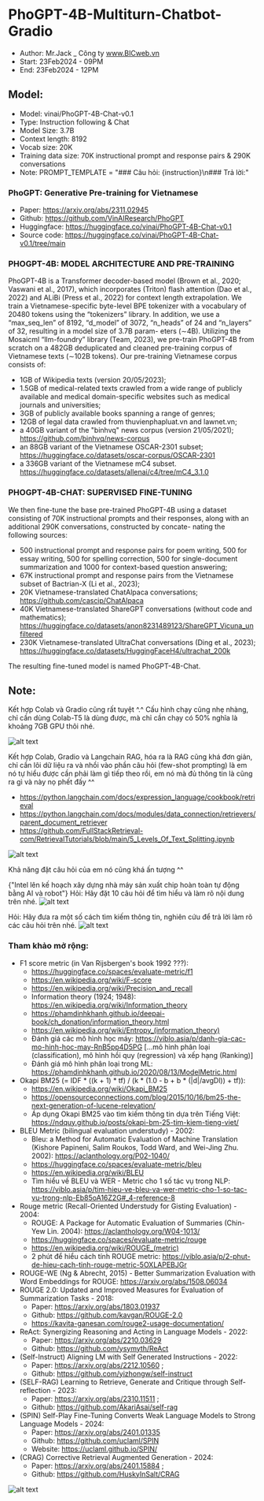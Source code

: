 # PhoGPT-4B-Multiturn-Chatbot-Gradio
- Author: Mr.Jack _ Công ty www.BICweb.vn
- Start: 23Feb2024 - 09PM
- End: 23Feb2024 - 12PM

## Model:
- Model: vinai/PhoGPT-4B-Chat-v0.1
- Type: Instruction following & Chat
- Model Size: 3.7B
- Context length: 8192
- Vocab size: 20K
- Training data size: 70K instructional prompt and response pairs & 290K conversations
- Note: PROMPT_TEMPLATE = "### Câu hỏi: {instruction}\n### Trả lời:"


### PhoGPT: Generative Pre-training for Vietnamese
- Paper: https://arxiv.org/abs/2311.02945
- Github: https://github.com/VinAIResearch/PhoGPT
- Huggingface: https://huggingface.co/vinai/PhoGPT-4B-Chat-v0.1
- Source code: https://huggingface.co/vinai/PhoGPT-4B-Chat-v0.1/tree/main

### PHOGPT-4B: MODEL ARCHITECTURE AND PRE-TRAINING
PhoGPT-4B is a Transformer decoder-based model (Brown et al., 2020; Vaswani et al., 2017), which incorporates (Triton) flash attention (Dao et al., 2022) and ALiBi (Press et al., 2022) for context length extrapolation. We train a Vietnamese-specific byte-level BPE tokenizer with a vocabulary of 20480 tokens using the “tokenizers” library. In addition, we use a “max_seq_len” of 8192, “d_model” of 3072, “n_heads” of 24 and “n_layers” of 32, resulting in a model size of 3.7B param- eters (∼4B). Utilizing the Mosaicml “llm-foundry” library (Team, 2023), we pre-train PhoGPT-4B from scratch on a 482GB deduplicated and cleaned pre-training corpus of Vietnamese texts (∼102B tokens). Our pre-training Vietnamese corpus consists of:
- 1GB of Wikipedia texts (version 20/05/2023);
- 1.5GB of medical-related texts crawled from a wide range of publicly available and medical
domain-specific websites such as medical journals and universities;
- 3GB of publicly available books spanning a range of genres;
- 12GB of legal data crawled from thuvienphapluat.vn and lawnet.vn;
- a 40GB variant of the "binhvq" news corpus (version 21/05/2021); https://github.com/binhvq/news-corpus
- an 88GB variant of the Vietnamese OSCAR-2301 subset; https://huggingface.co/datasets/oscar-corpus/OSCAR-2301
- a 336GB variant of the Vietnamese mC4 subset. https://huggingface.co/datasets/allenai/c4/tree/mC4_3.1.0

### PHOGPT-4B-CHAT: SUPERVISED FINE-TUNING
We then fine-tune the base pre-trained PhoGPT-4B using a dataset consisting of 70K instructional prompts and their responses, along with an additional 290K conversations, constructed by concate- nating the following sources:
- 500 instructional prompt and response pairs for poem writing, 500 for essay writing, 500 for spelling correction, 500 for single-document summarization and 1000 for context-based question answering;
- 67K instructional prompt and response pairs from the Vietnamese subset of Bactrian-X (Li et al., 2023);
- 20K Vietnamese-translated ChatAlpaca conversations; https://github.com/cascip/ChatAlpaca
- 40K Vietnamese-translated ShareGPT conversations (without code and mathematics); https://huggingface.co/datasets/anon8231489123/ShareGPT_Vicuna_unfiltered
- 230K Vietnamese-translated UltraChat conversations (Ding et al., 2023); https://huggingface.co/datasets/HuggingFaceH4/ultrachat_200k

The resulting fine-tuned model is named PhoGPT-4B-Chat.

## Note:
Kết hợp Colab và Gradio cũng rất tuyệt ^.^ Cấu hình chạy cũng nhẹ nhàng, chỉ cần dùng Colab-T5 là dùng được, mà chỉ cần chạy có 50% nghĩa là khoảng 7GB GPU thôi nhé.

![alt text](https://github.com/Mr-Jack-Tung/PhoGPT-4B-Multiturn-Chatbot-Gradio/blob/main/PhoGPT_4B_Chat_v01_Gradio_Multiturn_chatbot_23Feb2024.jpg)

Kết hợp Colab, Gradio và Langchain RAG, hóa ra là RAG cũng khá đơn giản, chỉ cần lôi dữ liệu ra và nhồi vào phần câu hỏi (few-shot prompting) là em nó tự hiểu được cần phải làm gì tiếp theo rồi, em nó mà đủ thông tin là cũng ra gì và này nọ phết đấy ^^

- https://python.langchain.com/docs/expression_language/cookbook/retrieval
- https://python.langchain.com/docs/modules/data_connection/retrievers/parent_document_retriever
- https://github.com/FullStackRetrieval-com/RetrievalTutorials/blob/main/5_Levels_Of_Text_Splitting.ipynb

![alt text](https://github.com/Mr-Jack-Tung/PhoGPT-4B-Multiturn-Chatbot-Gradio/blob/main/PhoGPT_4B_Chat_v01_Gradio_with_RAG.jpg)

Khả năng đặt câu hỏi của em nó cũng khá ấn tượng ^^

{"Intel lên kế hoạch xây dựng nhà máy sản xuất chip hoàn toàn tự động bằng AI và robot"}
Hỏi: Hãy đặt 10 câu hỏi để tìm hiểu và làm rõ nội dung trên nhé.
![alt text](https://github.com/Mr-Jack-Tung/PhoGPT-4B-Multiturn-Chatbot-Gradio/blob/main/PhoGPT_Ask-questions-01.jpg)


Hỏi: Hãy đưa ra một số cách tìm kiếm thông tin, nghiên cứu để trả lời làm rõ các câu hỏi trên nhé.
![alt text](https://github.com/Mr-Jack-Tung/PhoGPT-4B-Multiturn-Chatbot-Gradio/blob/main/PhoGPT_Ask-questions-02.jpg)

### Tham khảo mở rộng:
- F1 score metric (in Van Rijsbergen's book 1992 ???):
  - https://huggingface.co/spaces/evaluate-metric/f1
  - https://en.wikipedia.org/wiki/F-score
  - https://en.wikipedia.org/wiki/Precision_and_recall
  - Information theory (1924; 1948): https://en.wikipedia.org/wiki/Information_theory
  - https://phamdinhkhanh.github.io/deepai-book/ch_donation/information_theory.html
  - https://en.wikipedia.org/wiki/Entropy_(information_theory)
  - Đánh giá các mô hình học máy: https://viblo.asia/p/danh-gia-cac-mo-hinh-hoc-may-RnB5pp4D5PG [...mô hình phân loại (classification), mô hình hồi quy (regression) và xếp hạng (Ranking)]
  - Đánh giá mô hình phân loại trong ML: https://phamdinhkhanh.github.io/2020/08/13/ModelMetric.html
- Okapi BM25 (= IDF * ((k + 1) * tf) / (k * (1.0 - b + b * (|d|/avgDl)) + tf)):
  - https://en.wikipedia.org/wiki/Okapi_BM25
  - https://opensourceconnections.com/blog/2015/10/16/bm25-the-next-generation-of-lucene-relevation/
  - Áp dụng Okapi BM25 vào tìm kiếm thông tin dựa trên Tiếng Việt: https://ndquy.github.io/posts/okapi-bm-25-tim-kiem-tieng-viet/
- BLEU Metric (bilingual evaluation understudy) - 2002:
  - Bleu: a Method for Automatic Evaluation of Machine Translation (Kishore Papineni, Salim Roukos, Todd Ward, and Wei-Jing Zhu. 2002): https://aclanthology.org/P02-1040/
  - https://huggingface.co/spaces/evaluate-metric/bleu
  - https://en.wikipedia.org/wiki/BLEU
  - Tìm hiểu về BLEU và WER - Metric cho 1 số tác vụ trong NLP: https://viblo.asia/p/tim-hieu-ve-bleu-va-wer-metric-cho-1-so-tac-vu-trong-nlp-Eb85oA16Z2G#_4-reference-8
- Rouge metric (Recall-Oriented Understudy for Gisting Evaluation) - 2004:
  - ROUGE: A Package for Automatic Evaluation of Summaries (Chin-Yew Lin. 2004): https://aclanthology.org/W04-1013/
  - https://huggingface.co/spaces/evaluate-metric/rouge
  - https://en.wikipedia.org/wiki/ROUGE_(metric)
  - 2 phút để hiểu cách tính ROUGE metric: https://viblo.asia/p/2-phut-de-hieu-cach-tinh-rouge-metric-5OXLAPEBJGr
- ROUGE-WE (Ng & Abrecht, 2015) - Better Summarization Evaluation with Word Embeddings for ROUGE: https://arxiv.org/abs/1508.06034
- ROUGE 2.0: Updated and Improved Measures for Evaluation of Summarization Tasks - 2018:
  - Paper: https://arxiv.org/abs/1803.01937
  - Github: https://github.com/kavgan/ROUGE-2.0
  - https://kavita-ganesan.com/rouge2-usage-documentation/
- ReAct: Synergizing Reasoning and Acting in Language Models - 2022: 
  - Paper: https://arxiv.org/abs/2210.03629
  - Github: https://github.com/ysymyth/ReAct
- (Self-Instruct) Aligning LM with Self Generated Instructions - 2022:
  - Paper: https://arxiv.org/abs/2212.10560 ;
  - Github: https://github.com/yizhongw/self-instruct
- (SELF-RAG) Learning to Retrieve, Generate and Critique through Self-reflection - 2023:
  - Paper: https://arxiv.org/abs/2310.11511 ;
  - Github: https://github.com/AkariAsai/self-rag
- (SPIN) Self-Play Fine-Tuning Converts Weak Language Models to Strong Language Models - 2024:
  - Paper: https://arxiv.org/abs/2401.01335
  - Github: https://github.com/uclaml/SPIN
  - Website: https://uclaml.github.io/SPIN/
- (CRAG) Corrective Retrieval Augmented Generation - 2024:
  - Paper: https://arxiv.org/abs/2401.15884 ;
  - Github: https://github.com/HuskyInSalt/CRAG


![alt text](https://github.com/Mr-Jack-Tung/PhoGPT-4B-Multiturn-Chatbot-Gradio/blob/main/crag_method_overview.jpg)
